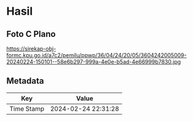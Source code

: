 # Hasil

## Foto C Plano

https://sirekap-obj-formc.kpu.go.id/a7c2/pemilu/ppwp/36/04/24/20/05/3604242005009-20240224-150101--58e6b297-999a-4e0e-b5ad-4e66999b7830.jpg


## Metadata

| Key        | Value               |
| ---------- | ------------------- |
| Time Stamp | 2024-02-24 22:31:28 |



